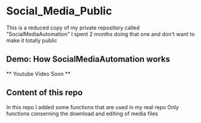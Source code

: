 # Social_Media_Public

This is a reduced copy of my private repository called "SocialMediaAutomation"
I spent 2 months doing that one and don't want to make it totally public

## Demo: How SocialMediaAutomation works

** Youtube Video  Soon **

## Content of this repo

In this repo I added some functions that are used in my real repo
Only functions conserning the download and editing of media files

